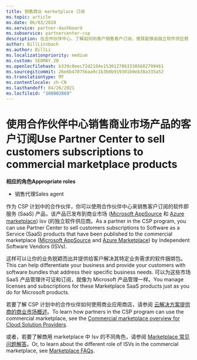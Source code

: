 ```yaml
---
title: 销售商业 marketplace 订阅
ms.topic: article
ms.date: 06/03/2020
ms.service: partner-dashboard
ms.subservice: partnercenter-csp
description: 在合作伙伴中心，了解如何向客户销售客户订阅，使其能够由独立软件供应商 (Isv) 发布到商业市场。
author: BillLinzbach
ms.author: BillLi
ms.localizationpriority: medium
ms.custom: SEOMAY.20
ms.openlocfilehash: b339c0eec72d2184e15301270633305682799461
ms.sourcegitcommit: 26e6b470756aa9c1b3b0b919301b0eb38a335a52
ms.translationtype: MT
ms.contentlocale: zh-CN
ms.lasthandoff: 04/26/2021
ms.locfileid: "108002869"
---
```

# <a name="use-partner-center-to-sell-customers-subscriptions-to-commercial-marketplace-products"></a><span data-ttu-id="4495f-103">使用合作伙伴中心销售商业市场产品的客户订阅</span><span class="sxs-lookup"><span data-stu-id="4495f-103">Use Partner Center to sell customers subscriptions to commercial marketplace products</span></span>

<span data-ttu-id="4495f-104">**相应的角色**</span><span class="sxs-lookup"><span data-stu-id="4495f-104">**Appropriate roles**</span></span>

- <span data-ttu-id="4495f-105">销售代理</span><span class="sxs-lookup"><span data-stu-id="4495f-105">Sales agent</span></span>

<span data-ttu-id="4495f-106">作为 CSP 计划中的合作伙伴，你可以使用合作伙伴中心来销售客户订阅的软件即服务 (SaaS) 产品，该产品已发布到商业市场 ([Microsoft AppSource](https://appsource.microsoft.com/) 和 [Azure marketplace](https://azuremarketplace.microsoft.com/)) Isv (的独立软件供应商。</span><span class="sxs-lookup"><span data-stu-id="4495f-106">As a partner in the CSP program, you can use Partner Center to sell customers subscriptions to Software as a Service (SaaS) products that have been published to the commercial marketplace ([Microsoft AppSource](https://appsource.microsoft.com/) and [Azure Marketplace](https://azuremarketplace.microsoft.com/)) by Independent Software Vendors (ISVs).</span></span>

<span data-ttu-id="4495f-107">这样可以让你的业务脱颖而出并提供给客户解决其特定业务需求的软件捆绑包。</span><span class="sxs-lookup"><span data-stu-id="4495f-107">This can help differentiate your business and provide your customers with software bundles that address their specific business needs.</span></span> <span data-ttu-id="4495f-108">可以为这些市场 SaaS 产品管理许可证和订阅，就像为 Microsoft 产品管理一样。</span><span class="sxs-lookup"><span data-stu-id="4495f-108">You manage licenses and subscriptions for these Marketplace SaaS products just as you do for Microsoft products.</span></span>

<span data-ttu-id="4495f-109">若要了解 CSP 计划中的合作伙伴如何使用商业应用商店，请参阅 [云解决方案提供商的商业市场概述](csp-commercial-marketplace-overview.md)。</span><span class="sxs-lookup"><span data-stu-id="4495f-109">To learn how partners in the CSP program can use the commercial marketplace, see the [Commercial marketplace overview for Cloud Solution Providers](csp-commercial-marketplace-overview.md).</span></span>

<span data-ttu-id="4495f-110">或者，若要了解商用 marketplace 中 Isv 的不同角色，请参阅 [Marketplace 常见问题解答](/azure/marketplace/marketplace-faq-publisher-guide)。</span><span class="sxs-lookup"><span data-stu-id="4495f-110">Or, to learn about the different role of ISVs in the commercial marketplace, see [Marketplace FAQs](/azure/marketplace/marketplace-faq-publisher-guide).</span></span>
